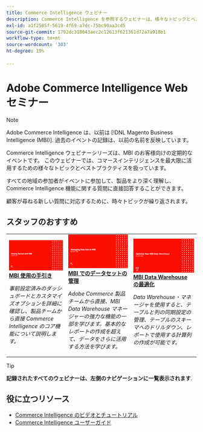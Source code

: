 ```yaml
---
title: Commerce Intelligence ウェビナー
description: Commerce Intelligence を参照するウェビナーは、様々なトピックとベストプラクティスを網羅しており、Commerce Intelligence を最大限に活用するためのウェビナーを記録しています。
exl-id: a1f2585f-5619-4f69-a7dc-75bc90aa3cd5
source-git-commit: 1792dc318643aec2c12613f621361d72a7a918b1
workflow-type: tm+mt
source-wordcount: '303'
ht-degree: 19%

---
```


# Adobe Commerce Intelligence Web セミナー

>[!NOTE]
>
>Adobe Commerce Intelligence は、以前は [!DNL Magento Business Intelligence (MBI)]. 過去のイベントの記録は、以前の名前を反映しています。

Commerce Intelligence ウェビナーシリーズは、MBI のお客様向けの定期的なイベントです。 このウェビナーでは、コマースインテリジェンスを最大限に活用するための様々なトピックとベストプラクティスを扱っています。

すべての地域の参加者がイベントに参加して、製品をより深く理解し、Commerce Intelligence 機能に関する質問に直接回答することができます。

顧客が尋ねる新しい質問に対応するために、時々トピックが繰り返されます。

## スタッフのおすすめ

<table>
<tr>
  <td>
    <a href="https://experienceleague.adobe.com/docs/events/mbi-webinars-recordings/2021/getting-started.html">
      <img alt="MBI 使用の手引き" src="./assets/getting-started-mbi.png" />
    </a>
     <div>
      <a href="https://experienceleague.adobe.com/docs/events/mbi-webinars-recordings/2021/getting-started.html">
        <strong>MBI 使用の手引き</strong>
      </a>
    </div>
    <p>
    <em>事前設定済みのダッシュボードとカスタマイズオプションを詳細に確認し、製品チームから直接 Commerce Intelligence のコア機能について説明します。</em>
    <p>
  </td>
  <td>
    <a href="https://experienceleague.adobe.com/docs/events/mbi-webinars-recordings/2023/manage-data-sets.html">
      <img alt="MBI でのデータセットの管理" src="./assets/managing-data-sets-mbi.png" />
    </a>
     <div>
      <a href="https://experienceleague.adobe.com/docs/events/mbi-webinars-recordings/2023/manage-data-sets.html">
        <strong>MBI でのデータセットの管理</strong>
      </a>
    </div>
    <p>
    <em>Adobe Commerce 製品チームから直接、MBI Data Warehouse マネージャーの強力な機能の一部を学びます。基本的なレポートの作成を超えて、データをさらに活用する方法を学びます。</em>
    <p>
  </td>
   <td>
    <a href="https://experienceleague.adobe.com/docs/events/mbi-webinars-recordings/2021/optimize-data-warehouse.html">
      <img alt="MBI Data Warehouse の最適化" src="./assets/optimize-data-warehouse.png" />
    </a>
     <div>
      <a href="https://experienceleague.adobe.com/docs/events/mbi-webinars-recordings/2021/optimize-data-warehouse.html">
        <strong>MBI Data Warehouse の最適化</strong>
      </a>
    </div>
    <p>
    <em>Data Warehouse・マネージャを使用すると、テーブルと列の同期設定の管理、テーブルのスキーマへのドリルダウン、レポートで使用する計算列の作成が可能です。</em>
    <p>
  </td>
</tr>
</table>

>[!TIP]
>
>**記録されたすべてのウェビナーは、左側のナビゲーションに一覧表示されます**.

## 役に立つリソース

- [Commerce Intelligence のビデオとチュートリアル](https://experienceleague.adobe.com/docs/commerce-learn/tutorials/mbi/filter-sets.html)
- [Commerce Intelligence ユーザーガイド](https://experienceleague.adobe.com/docs/commerce-business-intelligence/mbi/guide-overview.html?lang=ja)

